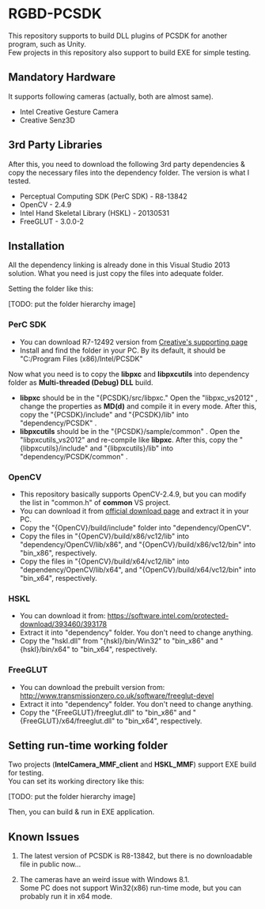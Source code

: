 # RGBD-PCSDK
This repository supports to build DLL plugins of PCSDK for another program, such as Unity.  
Few projects in this repository also support to build EXE for simple testing.  


## Mandatory Hardware
It supports following cameras (actually, both are almost same).

- Intel Creative Gesture Camera
- Creative Senz3D


## 3rd Party Libraries
After this, you need to download the following 3rd party dependencies & copy the necessary files into the dependency folder. The version is what I tested.

- Perceptual Computing SDK (PerC SDK) - R8-13842
- OpenCV - 2.4.9
- Intel Hand Skeletal Library (HSKL) - 20130531
- FreeGLUT - 3.0.0-2


## Installation
All the dependency linking is already done in this Visual Studio 2013 solution. What you need is just copy the files into adequate folder.

Setting the folder like this:

[TODO: put the folder hierarchy image]


### PerC SDK
- You can download R7-12492 version from [Creative's supporting page](http://support.creative.com/downloads/welcome.aspx?nLanguageLocale=1033&nDriverType=0#type_0)
- Install and find the folder in your PC. By its default, it should be "C:/Program Files (x86)/Intel/PCSDK"

Now what you need is to copy the **libpxc** and **libpxcutils** into dependency folder as **Multi-threaded (Debug) DLL** build.

- **libpxc** should be in the "{PCSDK}/src/libpxc." Open the "libpxc\_vs2012" , change the properties as **MD(d)** and compile it in every mode. After this, copy the "{PCSDK}/include" and "{PCSDK}/lib" into "dependency/PCSDK" .
- **libpxcutils** should be in the "{PCSDK}/sample/common" . Open the "libpxcutils\_vs2012" and re-compile like **libpxc**. After this, copy the "{libpxcutils}/include" and "{libpxcutils}/lib" into "dependency/PCSDK/common" .


### OpenCV
- This repository basically supports OpenCV-2.4.9, but you can modify the list in "common.h" of **common** VS project.
- You can download it from [official download page](http://opencv.org/downloads.html) and extract it in your PC.
- Copy the "{OpenCV}/build/include" folder into "dependency/OpenCV".
- Copy the files in "{OpenCV}/build/x86/vc12/lib" into "dependency/OpenCV/lib/x86", and "{OpenCV}/build/x86/vc12/bin" into "bin\_x86", respectively.
- Copy the files in "{OpenCV}/build/x64/vc12/lib" into "dependency/OpenCV/lib/x64", and "{OpenCV}/build/x64/vc12/bin" into "bin\_x64", respectively.


### HSKL
- You can download it from: https://software.intel.com/protected-download/393460/393178
- Extract it into "dependency" folder. You don't need to change anything.
- Copy the "hskl.dll" from "{hskl}/bin/Win32" to "bin\_x86" and "{hskl}/bin/x64" to "bin\_x64", respectively.

### FreeGLUT
- You can download the prebuilt version from: http://www.transmissionzero.co.uk/software/freeglut-devel
- Extract it into "dependency" folder. You don't need to change anything.
- Copy the "{FreeGLUT}/freeglut.dll" to "bin\_x86" and "{FreeGLUT}/x64/freeglut.dll" to "bin\_x64", respectively.



## Setting run-time working folder
Two projects (**IntelCamera_MMF_client** and **HSKL_MMF**) support EXE build for testing.  
You can set its working directory like this:

[TODO: put the folder hierarchy image]

Then, you can build & run in EXE application.



## Known Issues
1. The latest version of PCSDK is R8-13842, but there is no downloadable file in public now...

2. The cameras have an weird issue with Windows 8.1.  
Some PC does not support Win32(x86) run-time mode, but you can probably run it in x64 mode.
